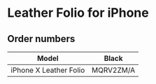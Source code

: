 # Leather Folio for iPhone

## Order numbers

| Model | Black |
|-------|-----|
| iPhone X Leather Folio | MQRV2ZM/A |
